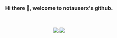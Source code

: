 <div align="center">
  <h3>Hi there 👋, welcome to notauserx's github. </h3>

  <br />
  <br />
  
  
  <a href="#">
    <img align="center" src="https://github-readme-stats-notauserx.vercel.app/api?username=notauserx&count_private=true&theme=dark&show_icons=true&hide_border=true" />
  </a>
  <a href="https://github.com/search?q=user%3Anotauserx&type=repositories">
    <img align="center" src="https://github-readme-stats-notauserx.vercel.app/api/top-langs/?username=notauserx&layout=compact&theme=dark&hide_title=true&langs_count=8&hide_border=true&card_width=400&hide=jupyter%20notebook" />
  </a>
</div>
<!--
**notauserx/notauserx** is a ✨ _special_ ✨ repository because its `README.md` (this file) appears on your GitHub profile.

Here are some ideas to get you started:

- 🔭 I’m currently working on ...
- 🌱 I’m currently learning ...
- 👯 I’m looking to collaborate on ...
- 🤔 I’m looking for help with ...
- 💬 Ask me about ...
- 📫 How to reach me: ...
- 😄 Pronouns: ...
- ⚡ Fun fact: ...

![notauserx's GitHub stats](https://github-readme-stats-notauserx.vercel.app/api?username=notauserx&count_private=true&theme=dark&show_icons=true&hide_border=true)
  </br>
  </br>
  [![Top Langs](https://github-readme-stats-notauserx.vercel.app/api/top-langs/?username=notauserx&layout=compact&theme=dark&hide_title=true&langs_count=8&hide_border=true&card_width=600)](https://github.com/notauserx)
-->
